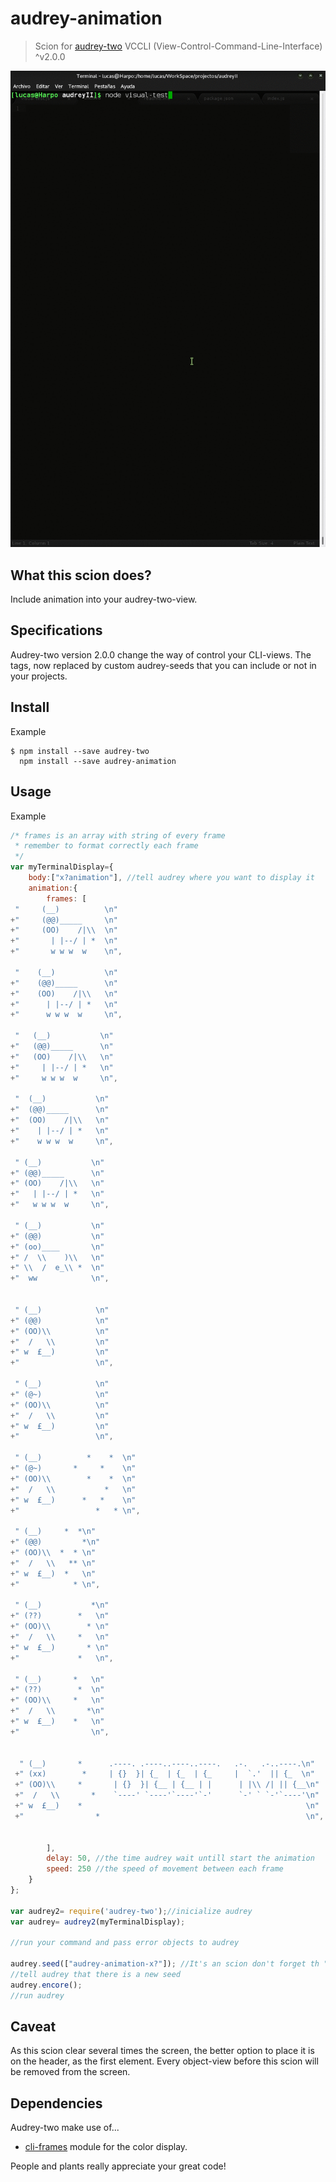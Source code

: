 # audrey-animation

> Scion for [audrey-two](https://www.npmjs.com/package/audrey-two) VCCLI (View-Control-Command-Line-Interface) ^v2.0.0

![](https://raw.githubusercontent.com/llucbrell/audrey-animation/master/captura.gif) 

## What this scion does?

Include animation into your audrey-two-view.

## Specifications

Audrey-two version 2.0.0 change the way of control your CLI-views. The tags, now replaced by custom audrey-seeds that you can include or not in your projects.

## Install

Example
```
$ npm install --save audrey-two
  npm install --save audrey-animation
```
## Usage

Example

```js
/* frames is an array with string of every frame
 * remember to format correctly each frame
 */
var myTerminalDisplay={
	body:["x?animation"], //tell audrey where you want to display it
	animation:{
		frames: [
 "     (__)          \n"       
+"     (@@)_____     \n"       
+"     (OO)    /|\\  \n"     
+"       | |--/ | *  \n"         
+"       w w w  w    \n",   

 "    (__)           \n"       
+"    (@@)_____      \n"       
+"    (OO)    /|\\   \n"     
+"      | |--/ | *   \n"         
+"      w w w  w     \n", 

 "   (__)           \n"       
+"   (@@)_____      \n"       
+"   (OO)    /|\\   \n"     
+"     | |--/ | *   \n"         
+"     w w w  w     \n", 

 "  (__)           \n"       
+"  (@@)_____      \n"       
+"  (OO)    /|\\   \n"     
+"    | |--/ | *   \n"         
+"    w w w  w     \n", 

 " (__)           \n"       
+" (@@)_____      \n"       
+" (OO)    /|\\   \n"     
+"   | |--/ | *   \n"         
+"   w w w  w     \n", 

 " (__)           \n"
+" (@@)           \n"
+" (oo)____       \n"
+" /  \\    )\\   \n"
+" \\  /  e_\\ *  \n"
+"  ww            \n",


 " (__)            \n"  
+" (@@)            \n"  
+" (OO)\\          \n"  
+"  /   \\         \n"    
+" w  £__)         \n"
+"                 \n",

 " (__)            \n"  
+" (@~)            \n"  
+" (OO)\\          \n"  
+"  /   \\         \n"    
+" w  £__)         \n"
+"                 \n",

 " (__)          *    *  \n"  
+" (@~)       *     *    \n"  
+" (OO)\\        *    *  \n"  
+"  /   \\           *   \n"    
+" w  £__)      *   *    \n"
+"                 *   * \n",

 " (__)     *  *\n"  
+" (@@)         *\n"  
+" (OO)\\  *  * \n"  
+"  /   \\   ** \n"    
+" w  £__)  *   \n"
+"            * \n",

 " (__)           *\n"  
+" (??)        *   \n"  
+" (OO)\\        * \n"  
+"  /   \\     *   \n"    
+" w  £__)       * \n"
+"             *   \n",

 " (__)       *   \n"  
+" (??)        *  \n"  
+" (OO)\\     *   \n"  
+"  /   \\       *\n"    
+" w  £__)    *   \n"
+"                \n",


  " (__)       *      .----. .----..----..----.   .-.   .-..----.\n"
 +" (xx)        *     | {}  }| {_  | {_  | {_     |  `.'  || {_  \n"
 +" (OO)\\     *       | {}  }| {__ | {__ | |      | |\\ /| || {__\n"
 +"  /   \\       *    `----' `----'`----'`-'      `-' ` `-'`----'\n"
 +" w  £__)    *                                                  \n"
 +"                *                                              \n",
     
        
		], 
		delay: 50, //the time audrey wait untill start the animation
		speed: 250 //the speed of movement between each frame
	} 
};

var audrey2= require('audrey-two');//inicialize audrey
var audrey= audrey2(myTerminalDisplay);

//run your command and pass error objects to audrey

audrey.seed(["audrey-animation-x?"]); //It's an scion don't forget th "x"
//tell audrey that there is a new seed
audrey.encore();
//run audrey
```

## Caveat

As this scion clear several times the screen, the better option to place it is on the header, as the first element. Every object-view before this scion will be removed from the screen.

## Dependencies

Audrey-two make use of...
  
* [cli-frames](https://www.npmjs.com/package/cli-frames) module for the color display.

People and plants really appreciate your great code!
